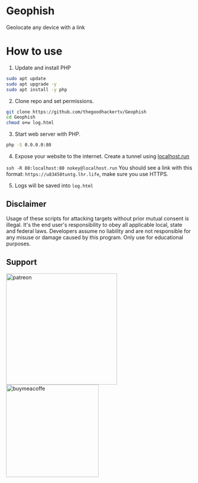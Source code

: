 
# Geophish
Geolocate any device with a link
# How to use
1.  Update and install PHP
```bash
sudo apt update
sudo apt upgrade -y
sudo apt install -y php 
```
2. Clone repo and set permissions.
```bash
git clone https://github.com/thegoodhackertv/Geophish
cd Geophish
chmod o+w log.html
```
3. Start web server with PHP.
```bash
php -S 0.0.0.0:80
```
4. Expose your website to the internet.
Create a tunnel using [localhost.run](http://localhost.run/)

`ssh -R 80:localhost:80 nokey@localhost.run`
You should see a link with this format: `https://u83450tuntg.lhr.life`, make sure you use HTTPS.

5. Logs will be saved into `log.html`

## Disclaimer
Usage of these scripts for attacking targets without prior mutual consent is illegal. It's the end user's responsibility to obey all applicable local, state and federal laws. Developers assume no liability and are not responsible for any misuse or damage caused by this program. Only use for educational purposes.

## Support
[<img width=300 alt="patreon" src="https://i0.wp.com/thegoodhackertv.com/wp-content/uploads/2020/11/patreon.png">](https://www.patreon.com/thegoodhacker)
[<img width=250 alt="buymeacoffe" src="https://cdn.buymeacoffee.com/buttons/v2/default-orange.png">](https://www.buymeacoffee.com/thegoodhacker)
